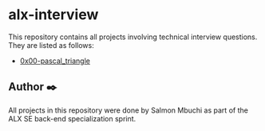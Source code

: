 # alx-interview

This repository contains all projects involving technical interview questions. They are listed as follows:

- [0x00-pascal_triangle](./0x00-pascal_triangle)

## Author ✒️

All projects in this repository were done by Salmon Mbuchi as part of the ALX SE back-end specialization sprint.

